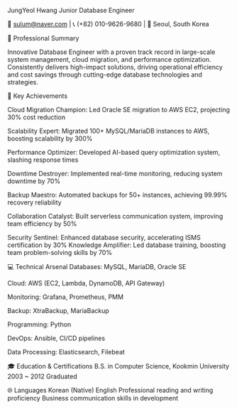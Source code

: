 JungYeol Hwang
Junior Database Engineer

📧 sulum@naver.com | 📞 (+82) 010-9626-9680 | 📍 Seoul, South Korea


💼 Professional Summary

Innovative Database Engineer with a proven track record in large-scale system management, cloud migration, and performance optimization. Consistently delivers high-impact solutions, driving operational efficiency and cost savings through cutting-edge database technologies and strategies.


🚀 Key Achievements

Cloud Migration Champion: Led Oracle SE migration to AWS EC2, projecting 30% cost reduction

Scalability Expert: Migrated 100+ MySQL/MariaDB instances to AWS, boosting scalability by 300%

Performance Optimizer: Developed AI-based query optimization system, slashing response times

Downtime Destroyer: Implemented real-time monitoring, reducing system downtime by 70%

Backup Maestro: Automated backups for 50+ instances, achieving 99.99% recovery reliability

Collaboration Catalyst: Built serverless communication system, improving team efficiency by 50%

Security Sentinel: Enhanced database security, accelerating ISMS certification by 30%
Knowledge Amplifier: Led database training, boosting team problem-solving skills by 70%


💻 Technical Arsenal
Databases: MySQL, MariaDB, Oracle SE


Cloud: AWS (EC2, Lambda, DynamoDB, API Gateway)

Monitoring: Grafana, Prometheus, PMM

Backup: XtraBackup, MariaBackup

Programming: Python

DevOps: Ansible, CI/CD pipelines

Data Processing: Elasticsearch, Filebeat


🎓 Education & Certifications
B.S. in Computer Science, Kookmin University 2003 ~ 2012 Graduated


🌐 Languages
Korean (Native)
English
Professional reading and writing proficiency
Business communication skills in development
